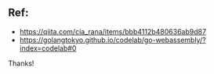 ## Ref: 
* https://qiita.com/cia_rana/items/bbb4112b480636ab9d87
* https://golangtokyo.github.io/codelab/go-webassembly/?index=codelab#0

Thanks!